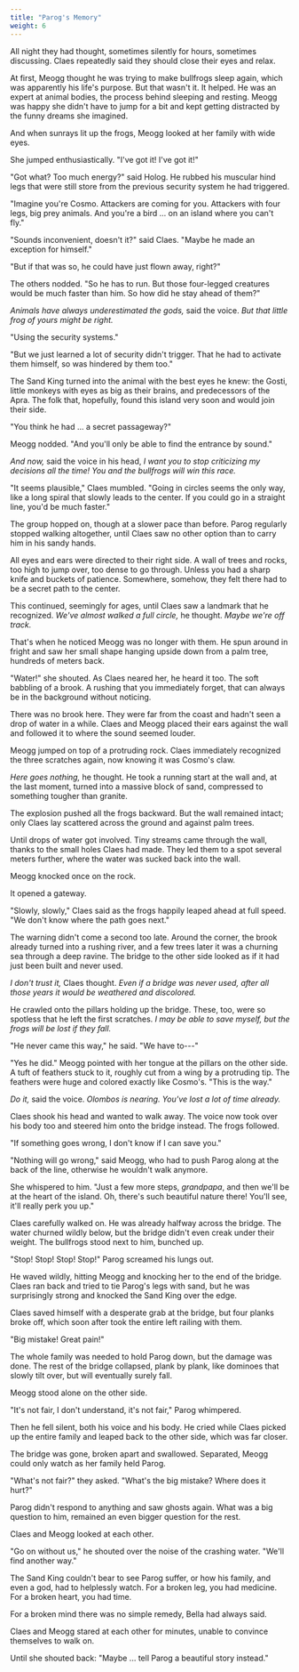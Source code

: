 ```yaml
---
title: "Parog's Memory"
weight: 6
---
```


All night they had thought, sometimes silently for hours, sometimes discussing. Claes repeatedly said they should close their eyes and relax.

At first, Meogg thought he was trying to make bullfrogs sleep again, which was apparently his life's purpose. But that wasn't it. It helped. He was an expert at animal bodies, the process behind sleeping and resting. Meogg was happy she didn't have to jump for a bit and kept getting distracted by the funny dreams she imagined.

And when sunrays lit up the frogs, Meogg looked at her family with wide eyes. 

She jumped enthusiastically. "I've got it! I've got it!"

"Got what? Too much energy?" said Holog. He rubbed his muscular hind legs that were still store from the previous security system he had triggered.

"Imagine you're Cosmo. Attackers are coming for you. Attackers with four legs, big prey animals. And you're a bird ... on an island where you can't fly."

"Sounds inconvenient, doesn't it?" said Claes. "Maybe he made an exception for himself."

"But if that was so, he could have just flown away, right?"

The others nodded. "So he has to run. But those four-legged creatures would be much faster than him. So how did he stay ahead of them?"

_Animals have always underestimated the gods,_ said the voice. _But that little frog of yours might be right._

"Using the security systems."

"But we just learned a lot of security didn't trigger. That he had to activate them himself, so was hindered by them too."

The Sand King turned into the animal with the best eyes he knew: the Gosti, little monkeys with eyes as big as their brains, and predecessors of the Apra. The folk that, hopefully, found this island very soon and would join their side. 

"You think he had ... a secret passageway?"

Meogg nodded. "And you'll only be able to find the entrance by sound."

_And now,_ said the voice in his head, _I want you to stop criticizing my decisions all the time! You and the bullfrogs will win this race._

"It seems plausible," Claes mumbled. "Going in circles seems the only way, like a long spiral that slowly leads to the center. If you could go in a straight line, you'd be much faster."

The group hopped on, though at a slower pace than before. Parog regularly stopped walking altogether, until Claes saw no other option than to carry him in his sandy hands.

All eyes and ears were directed to their right side. A wall of trees and rocks, too high to jump over, too dense to go through. Unless you had a sharp knife and buckets of patience. Somewhere, somehow, they felt there had to be a secret path to the center.

This continued, seemingly for ages, until Claes saw a landmark that he recognized. _We've almost walked a full circle,_ he thought. _Maybe we're off track._

That's when he noticed Meogg was no longer with them. He spun around in fright and saw her small shape hanging upside down from a palm tree, hundreds of meters back.

"Water!" she shouted. As Claes neared her, he heard it too. The soft babbling of a brook. A rushing that you immediately forget, that can always be in the background without noticing.

There was no brook here. They were far from the coast and hadn't seen a drop of water in a while. Claes and Meogg placed their ears against the wall and followed it to where the sound seemed louder.

Meogg jumped on top of a protruding rock. Claes immediately recognized the three scratches again, now knowing it was Cosmo's claw. 

_Here goes nothing,_ he thought. He took a running start at the wall and, at the last moment, turned into a massive block of sand, compressed to something tougher than granite.

The explosion pushed all the frogs backward. But the wall remained intact; only Claes lay scattered across the ground and against palm trees.

Until drops of water got involved. Tiny streams came through the wall, thanks to the small holes Claes had made. They led them to a spot several meters further, where the water was sucked back into the wall.

Meogg knocked once on the rock.

It opened a gateway.

"Slowly, slowly," Claes said as the frogs happily leaped ahead at full speed. "We don't know where the path goes next."

The warning didn't come a second too late. Around the corner, the brook already turned into a rushing river, and a few trees later it was a churning sea through a deep ravine. The bridge to the other side looked as if it had just been built and never used.

_I don't trust it,_ Claes thought. _Even if a bridge was never used, after all those years it would be weathered and discolored._

He crawled onto the pillars holding up the bridge. These, too, were so spotless that he left the first scratches. _I may be able to save myself, but the frogs will be lost if they fall._

"He never came this way," he said. "We have to---"

"Yes he did." Meogg pointed with her tongue at the pillars on the other side. A tuft of feathers stuck to it, roughly cut from a wing by a protruding tip. The feathers were huge and colored exactly like Cosmo's. "This is the way."

_Do it,_ said the voice. _Olombos is nearing. You've lost a lot of time already._

Claes shook his head and wanted to walk away. The voice now took over his body too and steered him onto the bridge instead. The frogs followed.

"If something goes wrong, I don't know if I can save you."

"Nothing will go wrong," said Meogg, who had to push Parog along at the back of the line, otherwise he wouldn't walk anymore.  

She whispered to him. "Just a few more steps, _grandpapa_, and then we'll be at the heart of the island. Oh, there's such beautiful nature there! You'll see, it'll really perk you up."

Claes carefully walked on. He was already halfway across the bridge. The water churned wildly below, but the bridge didn't even creak under their weight. The bullfrogs stood next to him, bunched up.

"Stop! Stop! Stop! Stop!" Parog screamed his lungs out. 

He waved wildly, hitting Meogg and knocking her to the end of the bridge. Claes ran back and tried to tie Parog's legs with sand, but he was surprisingly strong and knocked the Sand King over the edge.

Claes saved himself with a desperate grab at the bridge, but four planks broke off, which soon after took the entire left railing with them.

"Big mistake! Great pain!" 

The whole family was needed to hold Parog down, but the damage was done. The rest of the bridge collapsed, plank by plank, like dominoes that slowly tilt over, but will eventually surely fall.

Meogg stood alone on the other side. 

"It's not fair, I don't understand, it's not fair," Parog whimpered. 

Then he fell silent, both his voice and his body. He cried while Claes picked up the entire family and leaped back to the other side, which was far closer.

The bridge was gone, broken apart and swallowed. Separated, Meogg could only watch as her family held Parog.

"What's not fair?" they asked. "What's the big mistake? Where does it hurt?" 

Parog didn't respond to anything and saw ghosts again. What was a big question to him, remained an even bigger question for the rest.

Claes and Meogg looked at each other.

"Go on without us," he shouted over the noise of the crashing water. "We'll find another way."

The Sand King couldn't bear to see Parog suffer, or how his family, and even a god, had to helplessly watch. For a broken leg, you had medicine. For a broken heart, you had time. 

For a broken mind there was no simple remedy, Bella had always said.

Claes and Meogg stared at each other for minutes, unable to convince themselves to walk on. 

Until she shouted back: "Maybe ... tell Parog a beautiful story instead."